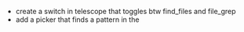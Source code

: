 - create a switch in telescope that toggles btw find_files and file_grep
- add a picker that finds a pattern in the <afile>
